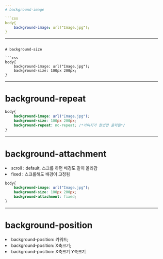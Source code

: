 ```yaml
---
# background-image

```css
body{
    background-image: url("Image.jpg");
}
```

---
```

# background-size

```css
body{
    background-image: url("Image.jpg");
    background-size: 100px 200px;
}
```

---
# background-repeat

```css
body{
    background-image: url("Image.jpg");
    background-size: 100px 200px;
    background-repeat: no-repeat; /*이미지가 한번만 출력됨*/
}
```

---
# background-attachment

<li> scroll : default, 스크롤 하면 배경도 같이 올라감
<li> fixed : 스크롤해도 배경이 고정됨

```css
body{
    background-image: url("Image.jpg");
    background-size: 100px 200px;
    background-attachment: fixed;
}
```

---
# background-position 

<li> background-position: 키워드;
<li> background-position: X축크기; 
<li> background-position: X축크기 Y축크기

```css

```